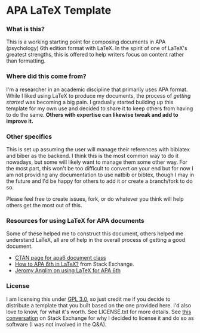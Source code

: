 # APA LaTeX Template

### What is this?
This is a working starting point for composing documents in APA (psychology) 6th edition format with LaTeX. In the spirit of one of LaTeX's greatest strengths, this is offered to help writers focus on content rather than formatting.

### Where did this come from?
I'm a researcher in an academic discipline that primarily uses APA format. While I liked using LaTeX to produce my documents, the process of *getting started* was becoming a big pain. I gradually started building up this template for my own use and decided to share it to keep others from having to do the same. **Others with expertise can likewise tweak and add to improve it.** 

### Other specifics
This is set up assuming the user will manage their references with biblatex and biber as the backend. I think this is the most common way to do it nowadays, but some will likely want to manage them some other way. For the most part, this won't be too difficult to convert on your end but for now I am not providing any documentation to use natbib or bibtex, though I may in the future and I'd be happy for others to add it or create a branch/fork to do so.

Please feel free to create issues, fork, or do whatever you think will help others get the most out of this. 

### Resources for using LaTeX for APA documents
Some of these helped me to construct this document, others helped me understand LaTeX, all are of help in the overall process of getting a good document.

* [CTAN page for apa6 document class](http://www.ctan.org/tex-archive/macros/latex/contrib/apa6)
* [How to APA 6th in LaTeX?](http://tex.stackexchange.com/questions/2628/how-to-apa-6th-in-latex) from Stack Exchange.
* [Jeromy Anglim on using LaTeX for APA 6th](http://jeromyanglim.blogspot.com/2010/03/apa-style-references-in-latex.html)


### License
I am licensing this under [GPL 3.0](http://www.gnu.org/licenses/gpl.html), so just credit me if you decide to distribute a template that you built based on the one provided here. I'd also love to know, for what it's worth. See LICENSE.txt for more details. See [this conversation](http://tex.stackexchange.com/questions/101439/what-license-for-releasing-latex-templates) on Stack Exchange for why I decided to license it and do so as software (I was not involved in the Q&A).